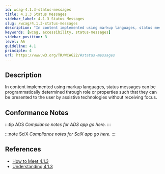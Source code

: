 ```yaml
---
id: wcag-4.1.3-status-messages
title: 4.1.3 Status Messages
sidebar_label: 4.1.3 Status Messages
slug: /wcag/4.1.3-status-messages
description: "In content implemented using markup languages, status messages can be programmatically determined through role or properties such that they can be presented to the user by assistive technologies without receiving focus."
keywords: [wcag, accessibility, status-messages]
sidebar_position: 3
level: AA
guideline: 4.1
principle: 4
url: https://www.w3.org/TR/WCAG22/#status-messages
---
```


## Description

In content implemented using markup languages, status messages can be programmatically determined through role or properties such that they can be presented to the user by assistive technologies without receiving focus.

## Conformance Notes

:::tip ADS
_Compliance notes for ADS app go here._
:::

:::note SciX
_Compliance notes for SciX app go here._
:::

## References

- [How to Meet 4.1.3](https://www.w3.org/WAI/WCAG22/quickref/#status-messages)
- [Understanding 4.1.3](https://www.w3.org/WAI/WCAG22/Understanding/status-messages.html)


